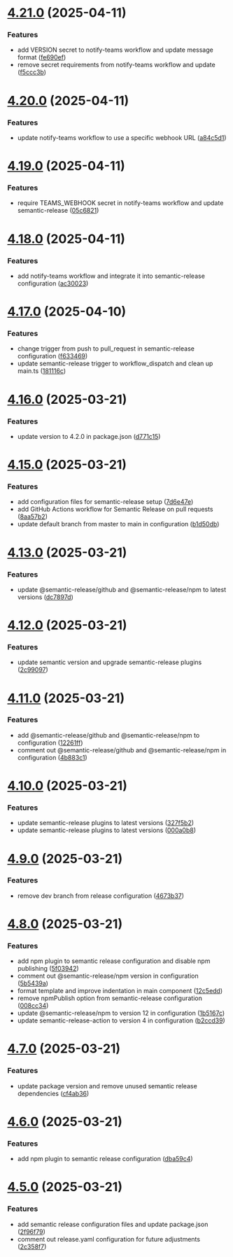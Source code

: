 # [4.21.0](https://github.com/NecimDurmaz/github-tag-action-example/compare/v4.20.0...v4.21.0) (2025-04-11)


### Features

* add VERSION secret to notify-teams workflow and update message format ([fe690ef](https://github.com/NecimDurmaz/github-tag-action-example/commit/fe690efe2a2ffe48a222b2498dc715188f962165))
* remove secret requirements from notify-teams workflow and update ([f5ccc3b](https://github.com/NecimDurmaz/github-tag-action-example/commit/f5ccc3b7e826c483537fa287c5d6100919c1e32d))

# [4.20.0](https://github.com/NecimDurmaz/github-tag-action-example/compare/v4.19.0...v4.20.0) (2025-04-11)


### Features

* update notify-teams workflow to use a specific webhook URL ([a84c5d1](https://github.com/NecimDurmaz/github-tag-action-example/commit/a84c5d13cb009b2b5ff94813d1052a641a19ce13))

# [4.19.0](https://github.com/NecimDurmaz/github-tag-action-example/compare/v4.18.0...v4.19.0) (2025-04-11)


### Features

* require TEAMS_WEBHOOK secret in notify-teams workflow and update semantic-release ([05c6821](https://github.com/NecimDurmaz/github-tag-action-example/commit/05c68211ced7ed087c9480744c881c1e5c7878c5))

# [4.18.0](https://github.com/NecimDurmaz/github-tag-action-example/compare/v4.17.0...v4.18.0) (2025-04-11)


### Features

* add notify-teams workflow and integrate it into semantic-release configuration ([ac30023](https://github.com/NecimDurmaz/github-tag-action-example/commit/ac3002356ce4b29dc9bad6a1312c1cbe64a39fe6))

# [4.17.0](https://github.com/NecimDurmaz/github-tag-action-example/compare/v4.16.0...v4.17.0) (2025-04-10)


### Features

* change trigger from push to pull_request in semantic-release configuration ([f633469](https://github.com/NecimDurmaz/github-tag-action-example/commit/f63346920583c05705c4fa92eae49799f8b4cc34))
* update semantic-release trigger to workflow_dispatch and clean up main.ts ([181116c](https://github.com/NecimDurmaz/github-tag-action-example/commit/181116c5977b069e6657936db7da63381c5047ae))

# [4.16.0](https://github.com/NecimDurmaz/github-tag-action-example/compare/v4.15.0...v4.16.0) (2025-03-21)


### Features

* update version to 4.2.0 in package.json ([d771c15](https://github.com/NecimDurmaz/github-tag-action-example/commit/d771c15b490d1cbc6b333c632ee1d9febbafc16b))

# [4.15.0](https://github.com/NecimDurmaz/github-tag-action-example/compare/v4.14.0...v4.15.0) (2025-03-21)


### Features

* add configuration files for semantic-release setup ([7d6e47e](https://github.com/NecimDurmaz/github-tag-action-example/commit/7d6e47ea039f906cafa25846d2f813aa42750295))
* add GitHub Actions workflow for Semantic Release on pull requests ([8aa57b2](https://github.com/NecimDurmaz/github-tag-action-example/commit/8aa57b283d884c073fe8debec329b09d0c62cc28))
* update default branch from master to main in configuration ([b1d50db](https://github.com/NecimDurmaz/github-tag-action-example/commit/b1d50db054a7bed3ea6ad6196a0a124993a559a9))

# [4.13.0](https://github.com/NecimDurmaz/github-tag-action-example/compare/v4.12.0...v4.13.0) (2025-03-21)


### Features

* update @semantic-release/github and @semantic-release/npm to latest versions ([dc7897d](https://github.com/NecimDurmaz/github-tag-action-example/commit/dc7897db15cee86826e29e95c19a4ce2a8083c80))

# [4.12.0](https://github.com/NecimDurmaz/github-tag-action-example/compare/v4.11.0...v4.12.0) (2025-03-21)


### Features

* update semantic version and upgrade semantic-release plugins ([2c99097](https://github.com/NecimDurmaz/github-tag-action-example/commit/2c9909757497f7fcc75069d12595eefd54ca2796))

# [4.11.0](https://github.com/NecimDurmaz/github-tag-action-example/compare/v4.10.0...v4.11.0) (2025-03-21)


### Features

* add @semantic-release/github and @semantic-release/npm to configuration ([12261ff](https://github.com/NecimDurmaz/github-tag-action-example/commit/12261ff358de2a357f20b3f1be36eb8886d544ca))
* comment out @semantic-release/github and @semantic-release/npm in configuration ([4b883c1](https://github.com/NecimDurmaz/github-tag-action-example/commit/4b883c16369de03f93ed0ca3e09833b3ca7eab74))

# [4.10.0](https://github.com/NecimDurmaz/github-tag-action-example/compare/v4.9.0...v4.10.0) (2025-03-21)


### Features

* update semantic-release plugins to latest versions ([327f5b2](https://github.com/NecimDurmaz/github-tag-action-example/commit/327f5b22ef053c156177cafc98b53d01668d2a43))
* update semantic-release plugins to latest versions ([000a0b8](https://github.com/NecimDurmaz/github-tag-action-example/commit/000a0b88ae25f374e62a2899a7b484ab6d7eda92))

# [4.9.0](https://github.com/NecimDurmaz/github-tag-action-example/compare/v4.8.0...v4.9.0) (2025-03-21)


### Features

* remove dev branch from release configuration ([4673b37](https://github.com/NecimDurmaz/github-tag-action-example/commit/4673b371204db70fb4f61a76471dc0cb0ceeaba9))

# [4.8.0](https://github.com/NecimDurmaz/github-tag-action-example/compare/v4.7.0...v4.8.0) (2025-03-21)


### Features

* add npm plugin to semantic release configuration and disable npm publishing ([5f03942](https://github.com/NecimDurmaz/github-tag-action-example/commit/5f03942475be8d1c5dc22be84f69c9963e225fbc))
* comment out @semantic-release/npm version in configuration ([5b5439a](https://github.com/NecimDurmaz/github-tag-action-example/commit/5b5439a0fecb4ce316960044a8e2975a50c98e07))
* format template and improve indentation in main component ([12c5edd](https://github.com/NecimDurmaz/github-tag-action-example/commit/12c5eddd5962c34121e5f673f2111d5fd7e8ace8))
* remove npmPublish option from semantic-release configuration ([008cc34](https://github.com/NecimDurmaz/github-tag-action-example/commit/008cc3454522110d6f81fcbc1696d72ff7775636))
* update @semantic-release/npm to version 12 in configuration ([1b5167c](https://github.com/NecimDurmaz/github-tag-action-example/commit/1b5167c05c661ac0a27a20286aa69f0c68e9fc98))
* update semantic-release-action to version 4 in configuration ([b2ccd39](https://github.com/NecimDurmaz/github-tag-action-example/commit/b2ccd39d5dbc3388a81ced8e6ac13c1b381a4475))

# [4.7.0](https://github.com/NecimDurmaz/github-tag-action-example/compare/v4.6.0...v4.7.0) (2025-03-21)


### Features

* update package version and remove unused semantic release dependencies ([cf4ab36](https://github.com/NecimDurmaz/github-tag-action-example/commit/cf4ab36268c7af571440fe34718ea416465cc853))

# [4.6.0](https://github.com/NecimDurmaz/github-tag-action-example/compare/v4.5.0...v4.6.0) (2025-03-21)


### Features

* add npm plugin to semantic release configuration ([dba59c4](https://github.com/NecimDurmaz/github-tag-action-example/commit/dba59c452003f2ca1ff334a35452c18ba802f908))

# [4.5.0](https://github.com/NecimDurmaz/github-tag-action-example/compare/v4.4.0...v4.5.0) (2025-03-21)


### Features

* add semantic release configuration files and update package.json ([2f96f79](https://github.com/NecimDurmaz/github-tag-action-example/commit/2f96f79ad73e3fdb039af2d225f9eca48ad3de34))
* comment out release.yaml configuration for future adjustments ([2c358f7](https://github.com/NecimDurmaz/github-tag-action-example/commit/2c358f76b115f162236c1040c9fb6a8e18cd6c96))
